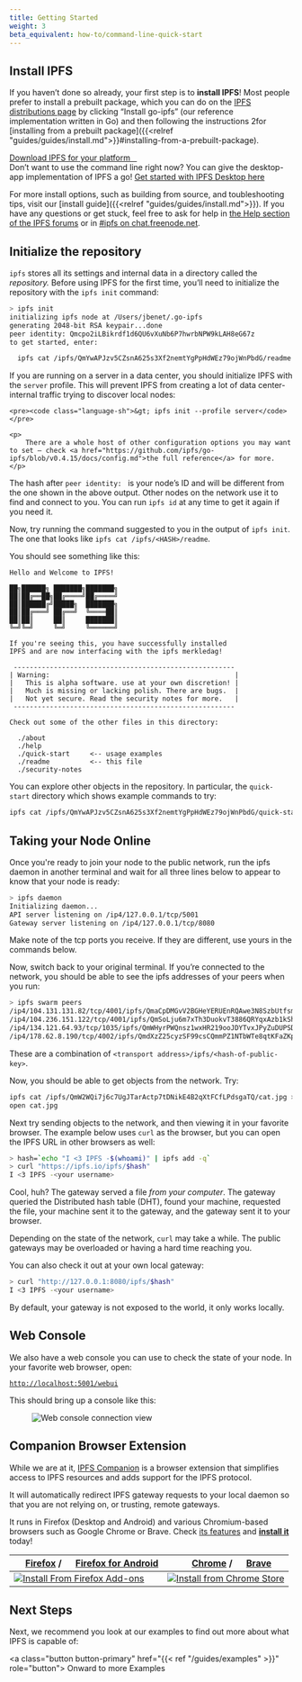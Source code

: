```yaml
---
title: Getting Started
weight: 3
beta_equivalent: how-to/command-line-quick-start
---
```


## Install IPFS

If you haven’t done so already, your first step is to **install IPFS**! Most people prefer to install a prebuilt package, which you can do on the [IPFS distributions page](https://dist.ipfs.io/#go-ipfs) by clicking “Install go-ipfs” (our reference implementation written in Go) and then following the instructions 2for [installing from a prebuilt package]({{<relref "guides/guides/install.md">}}#installing-from-a-prebuilt-package).

<a class="button button-primary" href="https://dist.ipfs.io/#go-ipfs" role="button">
  Download IPFS for your platform &nbsp;&nbsp;<i class="fa fa-download" aria-hidden="true"></i>
</a>

<aside class="alert alert-info">
  Don’t want to use the command line right now? You can give the desktop-app implementation of IPFS a go! <a href="https://github.com/ipfs-shipyard/ipfs-desktop">Get started with IPFS Desktop here <i class="fas fa-external-link-square-alt fa-sm"></i></a>
</aside>

For more install options, such as building from source, and toubleshooting tips, visit our [install guide]({{<relref "guides/guides/install.md">}}). If you have any questions or get stuck, feel free to ask for help in [the Help section of the IPFS forums](https://discuss.ipfs.io/c/help) or in [#ipfs on chat.freenode.net](irc://chat.freenode.net/%23ipfs).

## Initialize the repository

`ipfs` stores all its settings and internal data in a directory called the *repository.* Before using IPFS for the first time, you’ll need to initialize the repository with the `ipfs init` command:

```sh
> ipfs init
initializing ipfs node at /Users/jbenet/.go-ipfs
generating 2048-bit RSA keypair...done
peer identity: Qmcpo2iLBikrdf1d6QU6vXuNb6P7hwrbNPW9kLAH8eG67z
to get started, enter:

  ipfs cat /ipfs/QmYwAPJzv5CZsnA625s3Xf2nemtYgPpHdWEz79ojWnPbdG/readme

```

<div class="alert alert-warning">
    <p>
        If you are running on a server in a data center, you should initialize IPFS with the <code>server</code> profile. This will prevent IPFS from creating a lot of data center-internal traffic trying to discover local nodes:
    </p>

    <pre><code class="language-sh">&gt; ipfs init --profile server</code></pre>

    <p>
        There are a whole host of other configuration options you may want to set — check <a href="https://github.com/ipfs/go-ipfs/blob/v0.4.15/docs/config.md">the full reference</a> for more.
    </p>
</div>

<div class="alert alert-info">
    The hash after <code>peer identity: </code> is your node’s ID and will be different from the one shown in the above output. Other nodes on the network use it to find and connect to you. You can run <code>ipfs id</code> at any time to get it again if you need it.
</div>

Now, try running the command suggested to you in the output of `ipfs init`. The one that looks like `ipfs cat /ipfs/<HASH>/readme`.

You should see something like this:

```
Hello and Welcome to IPFS!

██╗██████╗ ███████╗███████╗
██║██╔══██╗██╔════╝██╔════╝
██║██████╔╝█████╗  ███████╗
██║██╔═══╝ ██╔══╝  ╚════██║
██║██║     ██║     ███████║
╚═╝╚═╝     ╚═╝     ╚══════╝

If you're seeing this, you have successfully installed
IPFS and are now interfacing with the ipfs merkledag!

 -------------------------------------------------------
| Warning:                                              |
|   This is alpha software. use at your own discretion! |
|   Much is missing or lacking polish. There are bugs.  |
|   Not yet secure. Read the security notes for more.   |
 -------------------------------------------------------

Check out some of the other files in this directory:

  ./about
  ./help
  ./quick-start     <-- usage examples
  ./readme          <-- this file
  ./security-notes

```

You can explore other objects in the repository. In particular, the `quick-start` directory which shows example commands to try:

```sh
ipfs cat /ipfs/QmYwAPJzv5CZsnA625s3Xf2nemtYgPpHdWEz79ojWnPbdG/quick-start
```

## Taking your Node Online

Once you're ready to join your node to the public network, run the ipfs daemon in another terminal and wait for all three lines below to appear to know that your node is ready:

```sh
> ipfs daemon
Initializing daemon...
API server listening on /ip4/127.0.0.1/tcp/5001
Gateway server listening on /ip4/127.0.0.1/tcp/8080
```

<div class="alert alert-info">
Make note of the tcp ports you receive. If they are different, use yours in the commands below.
</div>

Now, switch back to your original terminal. If you’re connected to the network,
you should be able to see the ipfs addresses of your peers when you run:

```sh
> ipfs swarm peers
/ip4/104.131.131.82/tcp/4001/ipfs/QmaCpDMGvV2BGHeYERUEnRQAwe3N8SzbUtfsmvsqQLuvuJ
/ip4/104.236.151.122/tcp/4001/ipfs/QmSoLju6m7xTh3DuokvT3886QRYqxAzb1kShaanJgW36yx
/ip4/134.121.64.93/tcp/1035/ipfs/QmWHyrPWQnsz1wxHR219ooJDYTvxJPyZuDUPSDpdsAovN5
/ip4/178.62.8.190/tcp/4002/ipfs/QmdXzZ25cyzSF99csCQmmPZ1NTbWTe8qtKFaZKpZQPdTFB
```

These are a combination of `<transport address>/ipfs/<hash-of-public-key>`.

Now, you should be able to get objects from the network. Try:

```sh
ipfs cat /ipfs/QmW2WQi7j6c7UgJTarActp7tDNikE4B2qXtFCfLPdsgaTQ/cat.jpg >cat.jpg
open cat.jpg
```

Next try sending objects to the network, and then
viewing it in your favorite browser. The example below uses `curl`
as the browser, but you can open the IPFS URL in other browsers as well:

```sh
> hash=`echo "I <3 IPFS -$(whoami)" | ipfs add -q`
> curl "https://ipfs.io/ipfs/$hash"
I <3 IPFS -<your username>
```

Cool, huh? The gateway served a file _from your computer_. The gateway queried
the Distributed hash table (DHT), found your machine, requested the file, your machine sent it to the
gateway, and the gateway sent it to your browser.

<div class="alert alert-warning">
    Depending on the state of the network, <code>curl</code> may take a while. The public gateways may be overloaded or having a hard time reaching you.
</div>

You can also check it out at your own local gateway:

```sh
> curl "http://127.0.0.1:8080/ipfs/$hash"
I <3 IPFS -<your username>
```

By default, your gateway is not exposed to the world, it only works locally.

## Web Console

We also have a web console you can use to check the state of your node.
In your favorite web browser, open:

<pre><code><a href="http://localhost:5001/webui">http://localhost:5001/webui</a></code></pre>

This should bring up a console like this:

<figure>
    <img class="screenshot" alt="Web console connection view" src="../assets/webui-connection.png">
</figure>

## Companion Browser Extension

While we are at it,  [IPFS Companion](https://github.com/ipfs-shipyard/ipfs-companion#ipfs-companion) is a
browser extension that simplifies access to IPFS resources and adds support for
the IPFS protocol.

<div class="alert alert-info">
It will automatically redirect IPFS gateway requests to
your local daemon so that you are not relying on, or trusting, remote gateways.
</div>

It runs in Firefox (Desktop and Android)
and various Chromium-based browsers such as Google Chrome or Brave.
Check [its features](https://github.com/ipfs-shipyard/ipfs-companion#features) and [**install it**](https://github.com/ipfs-shipyard/ipfs-companion#install) today!

| <img src="../assets/firefox_16x16.png" widgth="16" height="16"> [Firefox](https://www.mozilla.org/firefox/new/) / <img src="../assets/firefox_16x16.png" widgth="16" height="16"> [Firefox for Android](https://play.google.com/store/apps/details?id=org.mozilla.firefox) | <img src="../assets/chrome_16x16.png" width="16" height="16"> [Chrome](https://www.google.com/chrome/) / <img src="../assets/brave_16x16.png" width="16" height="16"> [Brave](https://brave.com/)
|------------------------------------------------------------------------------------------------------------------------------------------------------|------------------------------------------------------------------------------------------------------------------------------------------------------------------------------------------------|
| [![Install From Firefox Add-ons](../assets/get-the-firefox-add-on.png)](https://addons.mozilla.org/firefox/addon/ipfs-companion/) | [![Install from Chrome Store](../assets/chrome-web-store.png)](https://chrome.google.com/webstore/detail/ipfs-companion/nibjojkomfdiaoajekhjakgkdhaomnch) |


## Next Steps

Next, we recommend you look at our examples to find out more about what IPFS is capable of:

<a class="button button-primary" href="{{< ref "/guides/examples" >}}" role="button">
  Onward to more Examples &nbsp;&nbsp;<i class="fa fa-arrow-right"></i>
</a>
